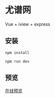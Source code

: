 # 尤谱网

Vue + iview + express


## 安装

```
npm install

npm run dev
```

## 预览
[在线预览](http://116.85.44.206:2345/#/)
